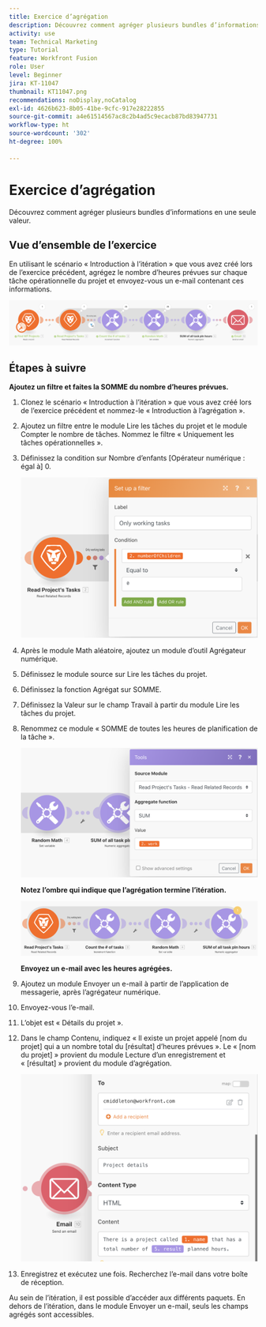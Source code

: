 ```yaml
---
title: Exercice d’agrégation
description: Découvrez comment agréger plusieurs bundles d’informations en une seule valeur.
activity: use
team: Technical Marketing
type: Tutorial
feature: Workfront Fusion
role: User
level: Beginner
jira: KT-11047
thumbnail: KT11047.png
recommendations: noDisplay,noCatalog
exl-id: 4626b623-8b05-41be-9cfc-917e28222855
source-git-commit: a4e61514567ac8c2b4ad5c9ecacb87bd83947731
workflow-type: ht
source-wordcount: '302'
ht-degree: 100%

---
```


# Exercice d’agrégation

Découvrez comment agréger plusieurs bundles d’informations en une seule valeur.

## Vue d’ensemble de l’exercice

En utilisant le scénario « Introduction à l’itération » que vous avez créé lors de l’exercice précédent, agrégez le nombre d’heures prévues sur chaque tâche opérationnelle du projet et envoyez-vous un e-mail contenant ces informations.

![Image d’agrégation 1](../12-exercises/assets/aggregation-walkthrough-1.png)

## Étapes à suivre

**Ajoutez un filtre et faites la SOMME du nombre d’heures prévues.**

1. Clonez le scénario « Introduction à l’itération » que vous avez créé lors de l’exercice précédent et nommez-le « Introduction à l’agrégation ».
1. Ajoutez un filtre entre le module Lire les tâches du projet et le module Compter le nombre de tâches. Nommez le filtre « Uniquement les tâches opérationnelles ».
1. Définissez la condition sur Nombre d’enfants [Opérateur numérique : égal à] 0.

   ![Image d’agrégation 2](../12-exercises/assets/aggregation-walkthrough-2.png)

1. Après le module Math aléatoire, ajoutez un module d’outil Agrégateur numérique.
1. Définissez le module source sur Lire les tâches du projet.
1. Définissez la fonction Agrégat sur SOMME.
1. Définissez la Valeur sur le champ Travail à partir du module Lire les tâches du projet.
1. Renommez ce module « SOMME de toutes les heures de planification de la tâche ».

   ![Image d’agrégation 3](../12-exercises/assets/aggregation-walkthrough-3.png)

   **Notez l’ombre qui indique que l’agrégation termine l’itération.**

   ![Image d’agrégation 4](../12-exercises/assets/aggregation-walkthrough-4.png)

   **Envoyez un e-mail avec les heures agrégées.**

1. Ajoutez un module Envoyer un e-mail à partir de l’application de messagerie, après l’agrégateur numérique.
1. Envoyez-vous l’e-mail.
1. L’objet est « Détails du projet ».
1. Dans le champ Contenu, indiquez « Il existe un projet appelé [nom du projet] qui a un nombre total du [résultat] d’heures prévues ». Le « [nom du projet] » provient du module Lecture d’un enregistrement et « [résultat] » provient du module d’agrégation.

   ![Image d’agrégation 5](../12-exercises/assets/aggregation-walkthrough-5.png)

1. Enregistrez et exécutez une fois. Recherchez l’e-mail dans votre boîte de réception.

Au sein de l’itération, il est possible d’accéder aux différents paquets. En dehors de l’itération, dans le module Envoyer un e-mail, seuls les champs agrégés sont accessibles.
